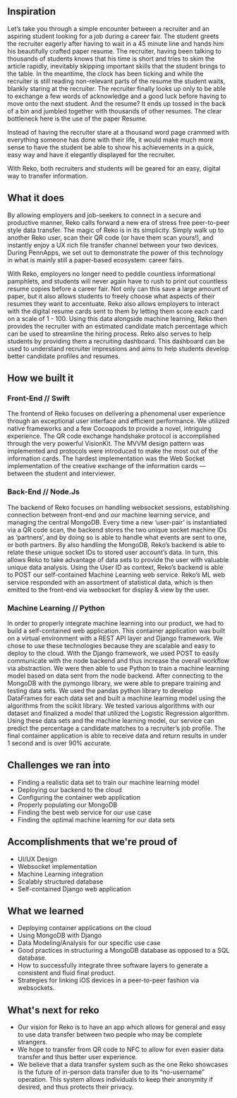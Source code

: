 ## Inspiration
Let’s take you through a simple encounter between a recruiter and an aspiring student looking for a job during a career fair. The student greets the recruiter eagerly after having to wait in a 45 minute line and hands him his beautifully crafted paper resume. The recruiter, having been talking to thousands of students knows that his time is short and tries to skim the article rapidly, inevitably skipping important skills that the student brings to the table. In the meantime, the clock has been ticking and while the recruiter is still reading non-relevant parts of the resume the student waits, blankly staring at the recruiter. The recruiter finally looks up only to be able to exchange a few words of acknowledge and a good luck before having to move onto the next student. And the resume? It ends up tossed in the back of a bin and jumbled together with thousands of other resumes. The clear bottleneck here is the use of the paper Resume.

Instead of having the recruiter stare at a thousand word page crammed with everything someone has done with their life, it would make much more sense to have the student be able to show his achievements in a quick, easy way and have it elegantly displayed for the recruiter. 

With Reko, both recruiters and students will be geared for an easy, digital way to transfer information.

## What it does
By allowing employers and job-seekers to connect in a secure and productive manner, Reko calls forward a new era of stress free peer-to-peer style data transfer. The magic of Reko is in its simplicity. Simply walk up to another Reko user, scan their QR code (or have them scan yours!), and instantly enjoy a UX rich file transfer channel between your two devices. During PennApps, we set out to demonstrate the power of this technology in what is mainly still a paper-based ecosystem: career fairs. 

With Reko, employers no longer need to peddle countless informational pamphlets, and students will never again have to rush to print out countless resume copies before a career fair. Not only can this save a large amount of paper, but it also allows students to freely choose what aspects of their resumes they want to accentuate. Reko also allows employers to interact with the digital resume cards sent to them by letting them score each card on a scale of 1 - 100. Using this data alongside machine learning, Reko then provides the recruiter with an estimated candidate match percentage which can be used to streamline the hiring process. Reko also serves to help students by providing them a recruiting dashboard. This dashboard can be used to understand recruiter impressions and aims to help students develop better candidate profiles and resumes.

## How we built it
### Front-End // Swift
The frontend of Reko focuses on delivering a phenomenal user experience through an exceptional user interface and efficient performance. We utilized native frameworks and a few Cocoapods to provide a novel, intriguing experience. The QR code exchange handshake protocol is accomplished through the very powerful VisionKit. The MVVM design pattern was implemented and protocols were introduced to make the most out of the information cards. The hardest implementation was the Web Socket implementation of the creative exchange of the information cards — between the student and interviewer.

### Back-End // Node.Js
The backend of Reko focuses on handling websocket sessions, establishing connection between front-end and our machine learning service, and managing the central MongoDB.
Every time a new ‘user-pair’ is instantiated via a QR code scan, the backend stores the two unique socket machine IDs as ‘partners’, and by doing so is able to handle what events are sent to one, or both partners. By also handling the MongoDB, Reko’s backend is able to relate these unique socket IDs to stored user account’s data. In turn, this allows Reko to take advantage of data sets to provide the user with valuable unique data analysis. Using the User ID as context, Reko’s backend is able to POST our self-contained Machine Learning web service. Reko’s ML web service responded with an assortment of statistical data, which is then emitted to the front-end via websocket for display & view by the user.

### Machine Learning // Python
In order to properly integrate machine learning into our product, we had to build a self-contained web application. This container application was built on a virtual environment with a REST API layer and Django framework. We chose to use these technologies because they are scalable and easy to deploy to the cloud. With the Django framework, we used POST to easily communicate with the node backend and thus increase the overall workflow via abstraction. We were then able to use Python to train a machine learning model based on data sent from the node backend. After connecting to the MongoDB with the pymongo library, we were able to prepare training and testing data sets. We used the pandas python library to develop DataFrames for each data set and built a machine learning model using the algorithms from the scikit library. We tested various algorithms with our dataset and finalized a model that utilized the Logistic Regression algorithm. Using these data sets and the machine learning model, our service can predict the percentage a candidate matches to a recruiter’s job profile. The final container application is able to receive data and return results in under 1 second and is over 90% accurate.

## Challenges we ran into
- Finding a realistic data set to train our machine learning model
- Deploying our backend to the cloud
- Configuring the container web application
- Properly populating our MongoDB
- Finding the best web service for our use case
- Finding the optimal machine learning for our data sets


## Accomplishments that we're proud of
- UI/UX Design
- Websocket implementation
- Machine Learning integration
- Scalably structured database
- Self-contained Django web application

## What we learned
- Deploying container applications on the cloud
- Using MongoDB with Django
- Data Modeling/Analysis for our specific use case
- Good practices in structuring a MongoDB database as opposed to a SQL database.
- How to successfully integrate three software layers to generate a consistent and fluid final product.
- Strategies for linking iOS devices in a peer-to-peer fashion via websockets.

## What's next for reko
- Our vision for Reko is to have an app which allows for general and easy to use data transfer between two people who may be complete strangers. 
- We hope to transfer from QR code to NFC to allow for even easier data transfer and thus better user experience.
- We believe that a data transfer system such as the one Reko showcases is the future of in-person data transfer due to its “no-username” operation. This system allows individuals to keep their anonymity if desired, and thus protects their privacy.


